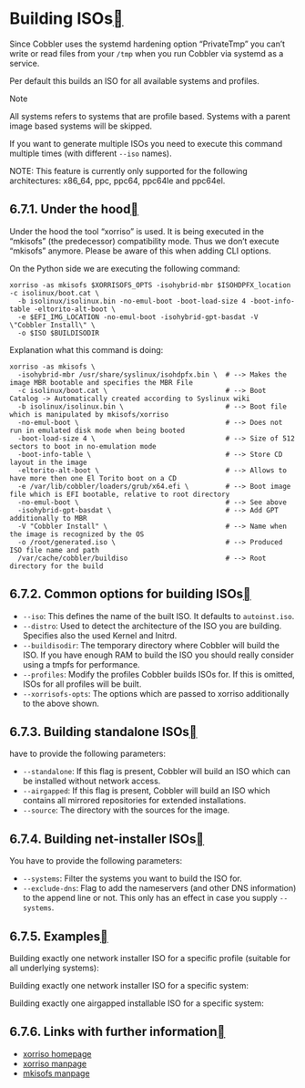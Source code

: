 # Building ISOs[](https://cobbler.readthedocs.io/en/latest/user-guide/building-isos.html#building-isos)

Since Cobbler uses the systemd hardening option “PrivateTmp” you can’t write or read files from your `/tmp` when you run Cobbler via systemd as a service.

Per default this builds an ISO for all available systems and profiles.

Note

All systems refers to systems that are profile based. Systems with a parent image based systems will be skipped.

If you want to generate multiple ISOs you need to execute this command multiple times (with different `--iso` names).

NOTE: This feature is currently only supported for the following architectures: x86_64, ppc, ppc64, ppc64le and ppc64el.

## 6.7.1. Under the hood[](https://cobbler.readthedocs.io/en/latest/user-guide/building-isos.html#under-the-hood)

Under the hood the tool “xorriso” is used. It is being executed in the “mkisofs” (the predecessor) compatibility mode. Thus we don’t execute “mkisofs” anymore. Please be aware of this when adding CLI options.

On the Python side we are executing the following command:

```
xorriso -as mkisofs $XORRISOFS_OPTS -isohybrid-mbr $ISOHDPFX_location -c isolinux/boot.cat \
  -b isolinux/isolinux.bin -no-emul-boot -boot-load-size 4 -boot-info-table -eltorito-alt-boot \
  -e $EFI_IMG_LOCATION -no-emul-boot -isohybrid-gpt-basdat -V \"Cobbler Install\" \
  -o $ISO $BUILDISODIR
```

Explanation what this command is doing:

```
xorriso -as mkisofs \
  -isohybrid-mbr /usr/share/syslinux/isohdpfx.bin \  # --> Makes the image MBR bootable and specifies the MBR File
  -c isolinux/boot.cat \                             # --> Boot Catalog -> Automatically created according to Syslinux wiki
  -b isolinux/isolinux.bin \                         # --> Boot file which is manipulated by mkisofs/xorriso
  -no-emul-boot \                                    # --> Does not run in emulated disk mode when being booted
  -boot-load-size 4 \                                # --> Size of 512 sectors to boot in no-emulation mode
  -boot-info-table \                                 # --> Store CD layout in the image
  -eltorito-alt-boot \                               # --> Allows to have more then one El Torito boot on a CD
  -e /var/lib/cobbler/loaders/grub/x64.efi \         # --> Boot image file which is EFI bootable, relative to root directory
  -no-emul-boot \                                    # --> See above
  -isohybrid-gpt-basdat \                            # --> Add GPT additionally to MBR
  -V "Cobbler Install" \                             # --> Name when the image is recognized by the OS
  -o /root/generated.iso \                           # --> Produced ISO file name and path
  /var/cache/cobbler/buildiso                        # --> Root directory for the build
```

## 6.7.2. Common options for building ISOs[](https://cobbler.readthedocs.io/en/latest/user-guide/building-isos.html#common-options-for-building-isos)

- `--iso`: This defines the name of the built ISO. It defaults to `autoinst.iso`.
- `--distro`: Used to detect the architecture of the ISO you are building. Specifies also the used Kernel and Initrd.
- `--buildisodir`: The temporary directory where Cobbler will build the ISO. If you have enough RAM to build the ISO you should really consider using a tmpfs for performance.
- `--profiles`: Modify the profiles Cobbler builds ISOs for. If this is omitted, ISOs for all profiles will be built.
- `--xorrisofs-opts`: The options which are passed to xorriso additionally to the above shown.

## 6.7.3. Building standalone ISOs[](https://cobbler.readthedocs.io/en/latest/user-guide/building-isos.html#building-standalone-isos)

have to provide the following parameters:

- `--standalone`: If this flag is present, Cobbler will build an ISO which can be installed without network access.
- `--airgapped`: If this flag is present, Cobbler will build an ISO which contains all mirrored repositories for extended installations.
- `--source`: The directory with the sources for the image.

## 6.7.4. Building net-installer ISOs[](https://cobbler.readthedocs.io/en/latest/user-guide/building-isos.html#building-net-installer-isos)

You have to provide the following parameters:

- `--systems`: Filter the systems you want to build the ISO for.
- `--exclude-dns`: Flag to add the nameservers (and other DNS information) to the append line or not. This only has an effect in case you supply `--systems`.

## 6.7.5. Examples[](https://cobbler.readthedocs.io/en/latest/user-guide/building-isos.html#examples)

Building exactly one network installer ISO for a specific profile (suitable for all underlying systems):

Building exactly one network installer ISO for a specific system:

Building exactly one airgapped installable ISO for a specific system:

## 6.7.6. Links with further information[](https://cobbler.readthedocs.io/en/latest/user-guide/building-isos.html#links-with-further-information)

- [xorriso homepage](https://www.gnu.org/software/xorriso/)
- [xorriso manpage](https://www.gnu.org/software/xorriso/man_1_xorriso.html)
- [mkisofs manpage](https://linux.die.net/man/8/mkisofs)